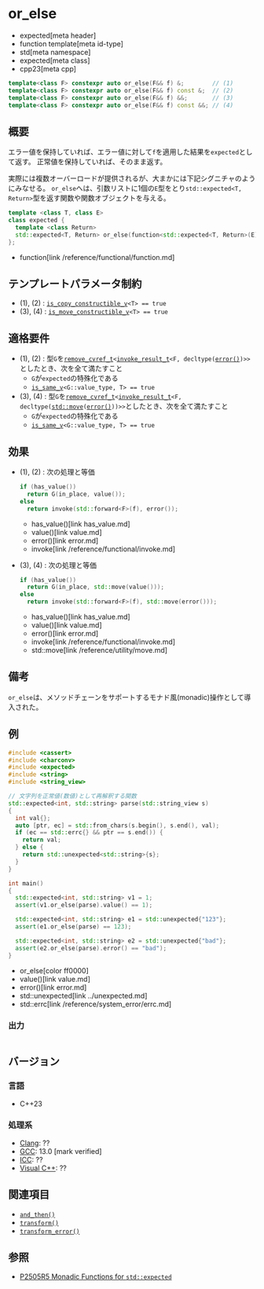 # or_else
* expected[meta header]
* function template[meta id-type]
* std[meta namespace]
* expected[meta class]
* cpp23[meta cpp]

```cpp
template<class F> constexpr auto or_else(F&& f) &;        // (1)
template<class F> constexpr auto or_else(F&& f) const &;  // (2)
template<class F> constexpr auto or_else(F&& f) &&;       // (3)
template<class F> constexpr auto or_else(F&& f) const &&; // (4)
```

## 概要
エラー値を保持していれば、エラー値に対して`f`を適用した結果を`expected`として返す。
正常値を保持していれば、そのまま返す。

実際には複数オーバーロードが提供されるが、大まかには下記シグニチャのようにみなせる。
`or_else`へは、引数リストに1個の`E`型をとり`std::expected<T, Return>`型を返す関数や関数オブジェクトを与える。

```cpp
template <class T, class E>
class expected {
  template <class Return>
  std::expected<T, Return> or_else(function<std::expected<T, Return>(E)> func);
};
```
* function[link /reference/functional/function.md]


## テンプレートパラメータ制約
- (1), (2) : [`is_copy_constructible_v`](/reference/type_traits/is_copy_constructible.md)`<T> == true`
- (3), (4) : [`is_move_constructible_v`](/reference/type_traits/is_move_constructible.md)`<T> == true`


## 適格要件
- (1), (2) : 型`G`を[`remove_cvref_t`](/reference/type_traits/remove_cvref.md)`<`[`invoke_result_t`](/reference/type_traits/invoke_result.md)`<F, decltype(`[`error()`](error.md)`)>>`としたとき、次を全て満たすこと
    - `G`が`expected`の特殊化である
    - [`is_same_v`](/reference/type_traits/is_same.md)`<G::value_type, T> == true`
- (3), (4) : 型`G`を[`remove_cvref_t`](/reference/type_traits/remove_cvref.md)`<`[`invoke_result_t`](/reference/type_traits/invoke_result.md)`<F, decltype(`[`std::move`](/reference/utility/move.md)`(`[`error()`](error.md)`))>>`としたとき、次を全て満たすこと
    - `G`が`expected`の特殊化である
    - [`is_same_v`](/reference/type_traits/is_same.md)`<G::value_type, T> == true`


## 効果
- (1), (2) : 次の処理と等価
    ```cpp
    if (has_value())
      return G(in_place, value());
    else
      return invoke(std::forward<F>(f), error());
    ```
    * has_value()[link has_value.md]
    * value()[link value.md]
    * error()[link error.md]
    * invoke[link /reference/functional/invoke.md]

- (3), (4) : 次の処理と等価
    ```cpp
    if (has_value())
      return G(in_place, std::move(value()));
    else
      return invoke(std::forward<F>(f), std::move(error()));
    ```
    * has_value()[link has_value.md]
    * value()[link value.md]
    * error()[link error.md]
    * invoke[link /reference/functional/invoke.md]
    * std::move[link /reference/utility/move.md]


## 備考
`or_else`は、メソッドチェーンをサポートするモナド風(monadic)操作として導入された。


## 例
```cpp example
#include <cassert>
#include <charconv>
#include <expected>
#include <string>
#include <string_view>

// 文字列を正常値(数値)として再解釈する関数
std::expected<int, std::string> parse(std::string_view s)
{
  int val{};
  auto [ptr, ec] = std::from_chars(s.begin(), s.end(), val);
  if (ec == std::errc{} && ptr == s.end()) {
    return val;
  } else {
    return std::unexpected<std::string>{s};
  }
}

int main()
{
  std::expected<int, std::string> v1 = 1;
  assert(v1.or_else(parse).value() == 1);

  std::expected<int, std::string> e1 = std::unexpected{"123"};
  assert(e1.or_else(parse) == 123);

  std::expected<int, std::string> e2 = std::unexpected{"bad"};
  assert(e2.or_else(parse).error() == "bad");
}
```
* or_else[color ff0000]
* value()[link value.md]
* error()[link error.md]
* std::unexpected[link ../unexpected.md]
* std::errc[link /reference/system_error/errc.md]

### 出力
```
```


## バージョン
### 言語
- C++23

### 処理系
- [Clang](/implementation.md#clang): ??
- [GCC](/implementation.md#gcc): 13.0 [mark verified]
- [ICC](/implementation.md#icc): ??
- [Visual C++](/implementation.md#visual_cpp): ??


## 関連項目
- [`and_then()`](and_then.md)
- [`transform()`](transform.md)
- [`transform_error()`](transform_error.md)


## 参照
- [P2505R5 Monadic Functions for `std::expected`](https://www.open-std.org/jtc1/sc22/wg21/docs/papers/2022/p2505r5.html)
